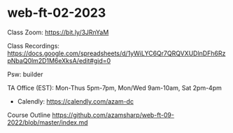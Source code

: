 # web-ft-02-2023

Class Zoom: https://bit.ly/3JRnYaM

Class Recordings: https://docs.google.com/spreadsheets/d/1yWiLYC6Qr7QRQVXUDlnDFh6RzpNbaQ0lm2D1M6eXksA/edit#gid=0 

Psw: builder

TA Office (EST): Mon-Thus 5pm-7pm, Mon/Wed 9am-10am, Sat 2pm-4pm


- Calendly: https://calendly.com/azam-dc


Course Outline
https://github.com/azamsharp/web-ft-09-2022/blob/master/index.md

